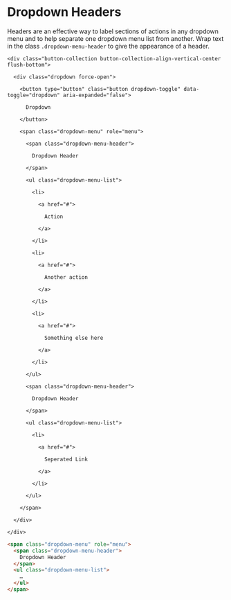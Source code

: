 # Dropdown Headers

Headers are an effective way to label sections of actions in any dropdown menu and to help separate one dropdown menu list from another. Wrap text in the class `.dropdown-menu-header` to give the appearance of a header.

<div class="panel flush-bottom">

  <div class="panel-cell">

    <div class="button-collection button-collection-align-vertical-center flush-bottom">

      <div class="dropdown force-open">

        <button type="button" class="button dropdown-toggle" data-toggle="dropdown" aria-expanded="false">

          Dropdown

        </button>

        <span class="dropdown-menu" role="menu">

          <span class="dropdown-menu-header">

            Dropdown Header

          </span>

          <ul class="dropdown-menu-list">

            <li>

              <a href="#">

                Action

              </a>

            </li>

            <li>

              <a href="#">

                Another action

              </a>

            </li>

            <li>

              <a href="#">

                Something else here

              </a>

            </li>

          </ul>

          <span class="dropdown-menu-header">

            Dropdown Header

          </span>

          <ul class="dropdown-menu-list">

            <li>

              <a href="#">

                Seperated Link

              </a>

            </li>

          </ul>

        </span>

      </div>

    </div>

  </div>

  <div class="panel-cell panel-cell-light panel-cell-code-block" markdown="1">

```html
<span class="dropdown-menu" role="menu">
  <span class="dropdown-menu-header">
    Dropdown Header
  </span>
  <ul class="dropdown-menu-list">
    …
  </ul>
</span>
```

  </div>

</div>
